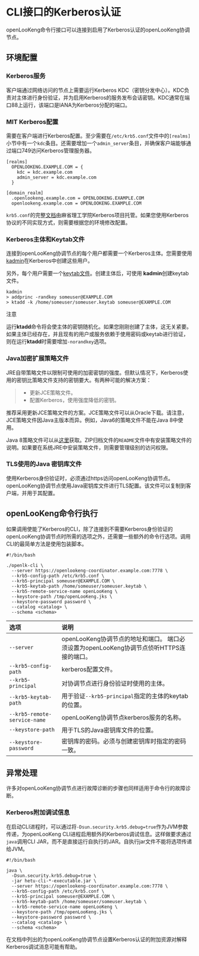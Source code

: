 
CLI接口的Kerberos认证
===========================

openLooKeng命令行接口可以连接到启用了Kerberos认证的openLooKeng协调节点。

 

## 环境配置

### Kerberos服务

客户端通过网络访问的节点上需要运行Kerberos KDC（密钥分发中心）。KDC负责对主体进行身份验证，并为启用Kerberos的服务发布会话密钥。KDC通常在端口88上运行，该端口是IANA为Kerberos分配的端口。

### MIT Kerberos配置

需要在客户端进行Kerberos配置。至少需要在`/etc/krb5.conf`文件中的`[realms]`小节中有一个`kdc`条目。还需要增加一个`admin_server`条目，并确保客户端能够通过端口749访问Kerberos管理服务器。

```
[realms]
  OPENLOOKENG.EXAMPLE.COM = {
    kdc = kdc.example.com
    admin_server = kdc.example.com
  }

[domain_realm]
  .openlookeng.example.com = OPENLOOKENG.EXAMPLE.COM
  openlookeng.example.com = OPENLOOKENG.EXAMPLE.COM
```

`krb5.conf`的完整[文档](http://web.mit.edu/kerberos/krb5-latest/doc/admin/conf_files/kdc_conf.html )由麻省理工学院Kerberos项目托管。如果您使用Kerberos协议的不同实现方式，则需要根据您的环境修改配置。

### Kerberos主体和Keytab文件

连接到openLooKeng协调节点的每个用户都需要一个Kerberos主体。您需要使用[kadmin](http://web.mit.edu/kerberos/krb5-latest/doc/admin/admin_commands/kadmin_local.html )在Kerberos中创建这些用户。

另外，每个用户需要一个[keytab文件](http://web.mit.edu/kerberos/krb5-devel/doc/basic/keytab_def.html )。创建主体后，可使用 **kadmin**创建keytab文件。

```
kadmin
> addprinc -randkey someuser@EXAMPLE.COM
> ktadd -k /home/someuser/someuser.keytab someuser@EXAMPLE.COM
```

注意

运行**ktadd**命令将会使主体的密钥随机化。如果您刚刚创建了主体，这无关紧要。如果主体已经存在，并且现有的用户或服务依赖于使用密码或keytab进行验证，则在运行**ktadd**时需要增加`-norandkey`选项。

### Java加密扩展策略文件

JRE自带策略文件以限制可使用的加密密钥的强度。但默认情况下，Kerberos使用的密钥比策略文件支持的密钥要大。有两种可能的解决方案：

> - 更新JCE策略文件。
> - 配置Kerberos，使用强度降低的密钥。

推荐采用更新JCE策略文件的方案。JCE策略文件可以从Oracle下载。请注意，JCE策略文件因Java主版本而异。例如，Java6的策略文件不能在Java 8中使用。

Java 8策略文件可以从[这里](http://www.oracle.com/technetwork/java/javase/downloads/jce8-download-2133166.html )获取。ZIP归档文件的`README`文件中有安装策略文件的说明。如果要在系统JRE中安装策略文件，则需要管理级别的访问权限。

### TLS使用的Java 密钥库文件

使用Kerberos身份验证时，必须通过https访问openLooKeng协调节点。openLooKeng协调节点使用Java密钥库文件进行TLS配置。该文件可以复制到客户端，并用于其配置。

 

## openLooKeng命令行执行

如果调用使能了Kerberos的CLI，除了连接到不需要Kerberos身份验证的openLooKeng协调节点时所需的选项之外，还需要一些额外的命令行选项。调用CLI的最简单方法是使用包装脚本。

```
#!/bin/bash

./openlk-cli \
  --server https://openlookeng-coordinator.example.com:7778 \
  --krb5-config-path /etc/krb5.conf \
  --krb5-principal someuser@EXAMPLE.COM \
  --krb5-keytab-path /home/someuser/someuser.keytab \
  --krb5-remote-service-name openLooKeng \
  --keystore-path /tmp/openLooKeng.jks \
  --keystore-password password \
  --catalog <catalog> \
  --schema <schema>
```

| 选项                       | 说明                                                  |
| :--------------------------- | :----------------------------------------------------------- |
| `--server`                   | openLooKeng协调节点的地址和端口。  端口必须设置为openLooKeng协调节点侦听HTTPS连接的端口。|
| `--krb5-config-path`         | kerberos配置文件。                                 |
| `--krb5-principal`           | 对协调节点进行身份验证时使用的主体。|
| `--krb5-keytab-path`         | 用于验证`--krb5-principal`指定的主体的keytab的位置。|
| `--krb5-remote-service-name` | openLooKeng协调节点kerberos服务的名称。               |
| `--keystore-path`            | 用于TLS的Java密钥库文件的位置。|
| `--keystore-password`        | 密钥库的密码。必须与创建密钥库时指定的密码一致。|

 

## 异常处理

许多对openLooKeng协调节点进行故障诊断的步骤也同样适用于命令行的故障诊断。

### Kerberos附加调试信息

在启动CLI进程时，可以通过将`-Dsun.security.krb5.debug=true`作为JVM参数传递，为openLooKeng CLI进程启用额外的Kerberos调试信息。这样做要求通过`java`调用CLI JAR，而不是直接运行自执行的JAR。自执行jar文件不能将选项传递给JVM。

```
#!/bin/bash

java \
  -Dsun.security.krb5.debug=true \
  -jar hetu-cli-*-executable.jar \
  --server https://openlookeng-coordinator.example.com:7778 \
  --krb5-config-path /etc/krb5.conf \
  --krb5-principal someuser@EXAMPLE.COM \
  --krb5-keytab-path /home/someuser/someuser.keytab \
  --krb5-remote-service-name openLooKeng \
  --keystore-path /tmp/openLooKeng.jks \
  --keystore-password password \
  --catalog <catalog> \
  --schema <schema>
```

在文档中列出的为openLooKeng协调节点设置Kerberos认证的附加资源对解释Kerberos调试消息可能有帮助。

